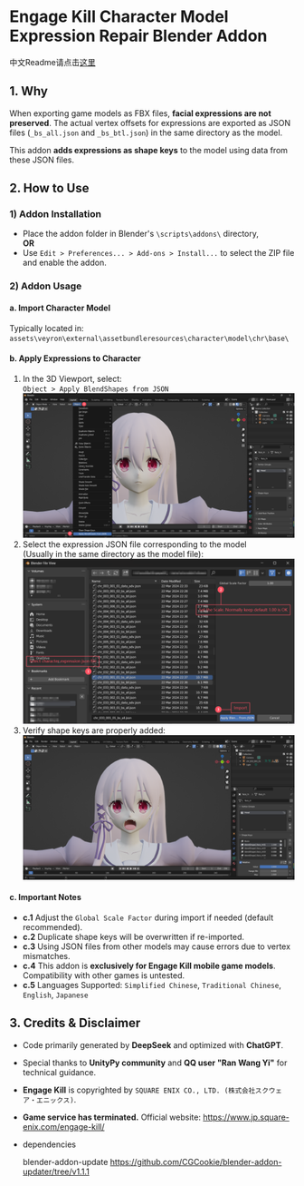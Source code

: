 # Engage Kill Character Model Expression Repair Blender Addon

中文Readme请点击[这里](README.zh-CN.md)

## 1. Why

When exporting game models as FBX files, **facial expressions are not preserved**. The actual vertex offsets for expressions are exported as JSON files (`_bs_all.json` and `_bs_btl.json`) in the same directory as the model.  

This addon **adds expressions as shape keys** to the model using data from these JSON files.

## 2. How to Use

### 1) Addon Installation
- Place the addon folder in Blender's `\scripts\addons\` directory,  
  **OR**  
- Use `Edit > Preferences... > Add-ons > Install...` to select the ZIP file and enable the addon.

### 2) Addon Usage
#### **a. Import Character Model**  
Typically located in:  
`assets\veyron\external\assetbundleresources\character\model\chr\base\`

#### **b. Apply Expressions to Character**  

1. In the 3D Viewport, select:  
   `Object > Apply BlendShapes from JSON`  
   ![](./image/Step1_en.png)
2. Select the expression JSON file corresponding to the model  
 (Usually in the same directory as the model file):  
   ![](./image/Step2_en.png)  
3. Verify shape keys are properly added:  
   ![](./image/Step3_en.png)  

#### **c. Important Notes**  
  - **c.1** Adjust the `Global Scale Factor` during import if needed (default recommended).  
  - **c.2** Duplicate shape keys will be overwritten if re-imported.  
  - **c.3** Using JSON files from other models may cause errors due to vertex mismatches.  
  - **c.4** This addon is **exclusively for Engage Kill mobile game models**. Compatibility with other games is untested.  
  - **c.5** Languages Supported: `Simplified Chinese`, `Traditional Chinese`, `English`, `Japanese`

## 3. Credits & Disclaimer
- Code primarily generated by **DeepSeek** and optimized with **ChatGPT**.  

- Special thanks to **UnityPy community** and **QQ user "Ran Wang Yi"** for technical guidance.  

- **Engage Kill** is copyrighted by `SQUARE ENIX CO., LTD. (株式会社スクウェア・エニックス)`.  

- **Game service has terminated.** Official website: https://www.jp.square-enix.com/engage-kill/

- dependencies

  blender-addon-update	https://github.com/CGCookie/blender-addon-updater/tree/v1.1.1


